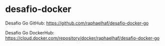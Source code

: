 # desafio-docker

Desafio Go GitHub: https://github.com/raphaelhaf/desafio-docker-go

Desafio Go DockerHub: https://cloud.docker.com/repository/docker/raphaelhaf/desafio-docker-go
